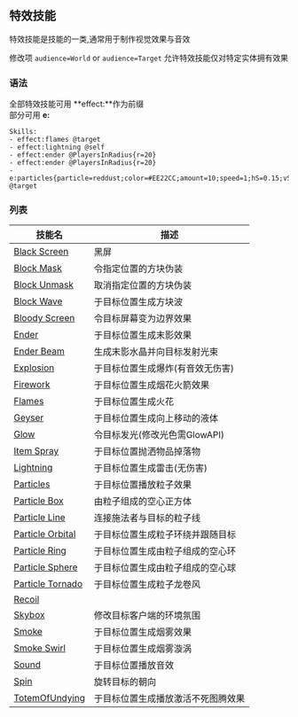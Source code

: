 
特效技能
-------------

特效技能是技能的一类,通常用于制作视觉效果与音效

修改项 `audience=World` or `audience=Target` 允许特效技能仅对特定实体拥有效果

### 语法

全部特效技能可用 **effect:**作为前缀  
部分可用 **e:**

    Skills:
    - effect:flames @target
    - effect:lightning @self
    - effect:ender @PlayersInRadius{r=20}
    - effect:ender @PlayersInRadius{r=20}
    - e:particles{particle=reddust;color=#EE22CC;amount=10;speed=1;hS=0.15;vS=.15;audience=Target} @target

### 列表

| 技能名               | 描述                                                                  |
|----------------------|-----------------------------------------------------------------------|
| [Black Screen][]     | 黑屏                       |
| [Block Mask][]       | 令指定位置的方块伪装                        |
| [Block Unmask][]     | 取消指定位置的方块伪装                                  |
| [Block Wave][]       | 于目标位置生成方块波                       |
| [Bloody Screen][]    | 令目标屏幕变为边界效果                                    |
| [Ender][]            | 于目标位置生成末影效果                                             |
| [Ender Beam][]       | 生成末影水晶并向目标发射光束                          |
| [Explosion][]        | 于目标位置生成爆炸(有音效无伤害)                                            |
| [Firework][]         | 于目标位置生成烟花火箭效果                                           |
| [Flames][]           | 于目标位置生成火花                                   |
| [Geyser][]           | 于目标位置生成向上移动的液体                                   |
| [Glow][]             | 令目标发光(修改光色需GlowAPI) |
| [Item Spray][]       | 于目标位置抛洒物品掉落物                              |
| [Lightning][]        | 于目标位置生成雷击(无伤害)                                        |
| [Particles][]        | 于目标位置播放粒子效果                           |
| [Particle Box][]     | 由粒子组成的空心正方体                            |
| [Particle Line][]    | 连接施法者与目标的粒子线                       |
| [Particle Orbital][] | 于目标位置生成粒子环绕并跟随目标                     |
| [Particle Ring][]    | 于目标位置生成由粒子组成的空心环                           |
| [Particle Sphere][]  | 于目标位置生成由粒子组成的空心球                         |
| [Particle Tornado][] | 于目标位置生成粒子龙卷风               |
| [Recoil] |
| [Skybox][]           | 修改目标客户端的环境氛围                                            |
| [Smoke][]            | 于目标位置生成烟雾效果                                               |
| [Smoke Swirl][]      | 于目标位置生成烟雾漩涡                                 |
| [Sound][]            | 于目标位置播放音效                             |
| [Spin][]             | 旋转目标的朝向                                                |
| [TotemOfUndying][]     | 于目标位置生成播放激活不死图腾效果     

[skill mechanic]: /技能/列表
  [Targeter]: /技能/targeters/
  [Black Screen]: /技能/effects/blackscreen
  [Block Mask]: /技能/effects/blockmask
  [Block Unmask]: /技能/effects/blockunmask
  [Block Wave]: /技能/effects/blockwave
  [Bloody Screen]: /技能/effects/bloodyscreen
  [Ender]: /技能/effects/ender
  [Ender Beam]: /技能/effects/enderbeam
  [Explosion]: /技能/effects/explosion
  [Firework]: /技能/effects/firework
  [Flames]: /技能/effects/flames
  [Geyser]: /技能/effects/geyser
  [Glow]: /技能/effects/glow
  [Item Spray]: /技能/effects/itemspray
  [Lightning]: /技能/effects/lightning
  [Particles]: /技能/effects/particles
  [Particle Box]: /技能/effects/particlebox
  [Particle Line]: /技能/effects/particleline
  [Particle Orbital]: /技能/effects/particleorbital
  [Particle Ring]: /技能/effects/particlering
  [Particle Sphere]: /技能/effects/particlesphere
  [Particle Tornado]: /技能/effects/particletornado
  [Recoil]: /技能/effects/recoil
  [Skybox]: /技能/effects/skybox
  [Smoke]: /技能/effects/smoke
  [Smoke Swirl]: /技能/effects/smokeswirl
  [Sound]: /技能/effects/sound
  [Spin]: /技能/effects/spin
  [TotemOfUndying]: /技能/effects/totemOfUndying
  [Atom]: /技能/effects/atom
  [Particle Vortex]: /技能/effects/particlevortex
  [DNA]: /技能/effects/dna